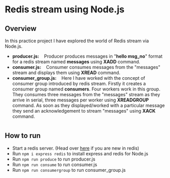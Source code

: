 # Redis stream using Node.js

## Overview
In this practice project I have explored the world of Redis stream via Node.js. 
* **producer.js:**&nbsp;&nbsp;&nbsp;&nbsp;Producer produces messages in "**hello msg_no**" format for a redis stream named **messages** using **XADD** command. 
* **consumer.js:**&nbsp;&nbsp;&nbsp;&nbsp;Consumer consumes messages from the "messages" stream and displays them using **XREAD** command.
* **consumer_group.js:**&nbsp;&nbsp;&nbsp;&nbsp;Here I have worked with the concept of consumer group introduced by redis stream. Firstly it creates a consumer group named **consumers**. Four workers work in this group. They consumes three messages from the "messages" stream as they arrive in serial, three messages per worker using **XREADGROUP** command. As soon as they displayed/worked with a particular message they send an acknowledgement to stream "messages" using **XACK** command.
#
## How to run
* Start a redis server. (Head over [here](https://redis.io/topics/quickstart) if you are new in redis)
* Run ```npm i express redis``` to install express and redis for Node.js
* Run ```npm run produce``` to run producer.js
* Run ```npm run consume``` to run consumer.js
* Run ```npm run consumergroup``` to run consumer_group.js
#

